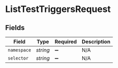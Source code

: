 # ListTestTriggersRequest


## Fields

| Field              | Type               | Required           | Description        |
| ------------------ | ------------------ | ------------------ | ------------------ |
| `namespace`        | *string*           | :heavy_minus_sign: | N/A                |
| `selector`         | *string*           | :heavy_minus_sign: | N/A                |